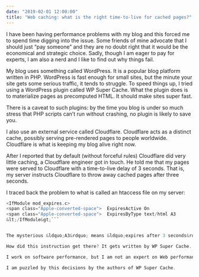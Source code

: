 ```yaml
---
date: "2019-02-01 12:00:00"
title: "Web caching: what is the right time-to-live for cached pages?"
---
```




I have been having performance problems with my blog and this forced me to spend time digging into the issue. Some friends of mine advocate that I should just &ldquo;pay someone&rdquo; and they are no doubt right that it would be the economical and strategic choice. Sadly, though I am eager to pay for experts, I am also a nerd and I like to find out why things fail.

My blog uses something called WordPress. It is a popular blog platform written in PHP. WordPress is fast enough for small sites, but the minute your site gets some serious traffic, it tends to struggle. To speed things up, I tried using a WordPress plugin called WP Super Cache. What the plugin does is to materialize pages as precomputed HTML. It should make sites super fast.

There is a caveat to such plugins: by the time you blog is under so much stress that PHP scripts can&rsquo;t run without crashing, no plugin is likely to save you.

I also use an external service called Cloudflare. Cloudflare acts as a distinct cache, possibly serving pre-rendered pages to people worldwide. Cloudflare is what is keeping my blog alive right now.

After I reported that by default (without forceful rules) Cloudflare did very little caching, a Cloudflare engineer got in touch. He told me that my pages were served to Cloudflare with a time-to-live delay of 3 seconds. That is, my server instructs Cloudflare to throw away cached pages after three seconds.

I traced back the problem to what is called an htaccess file on my server:
```C
<IfModule mod_expires.c>
<span class="Apple-converted-space">  ExpiresActive On
<span class="Apple-converted-space">  ExpiresByType text/html A3
&lt;/IfModule&gt;```


The mysterious &ldquo;A3&rdquo; means &ldquo;expires after 3 seconds&rdquo;.

How did this instruction get there? It gets written by WP Super Cache. I checked WP Super Cache.

I work on software performance, but I am not an expert on Web performance. However, this feels like a very short time-to-live.

I am puzzled by this decisions by the authors of WP Super Cache.

